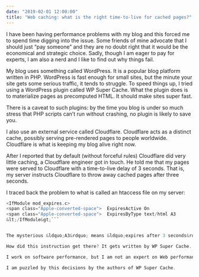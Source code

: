 ```yaml
---
date: "2019-02-01 12:00:00"
title: "Web caching: what is the right time-to-live for cached pages?"
---
```




I have been having performance problems with my blog and this forced me to spend time digging into the issue. Some friends of mine advocate that I should just &ldquo;pay someone&rdquo; and they are no doubt right that it would be the economical and strategic choice. Sadly, though I am eager to pay for experts, I am also a nerd and I like to find out why things fail.

My blog uses something called WordPress. It is a popular blog platform written in PHP. WordPress is fast enough for small sites, but the minute your site gets some serious traffic, it tends to struggle. To speed things up, I tried using a WordPress plugin called WP Super Cache. What the plugin does is to materialize pages as precomputed HTML. It should make sites super fast.

There is a caveat to such plugins: by the time you blog is under so much stress that PHP scripts can&rsquo;t run without crashing, no plugin is likely to save you.

I also use an external service called Cloudflare. Cloudflare acts as a distinct cache, possibly serving pre-rendered pages to people worldwide. Cloudflare is what is keeping my blog alive right now.

After I reported that by default (without forceful rules) Cloudflare did very little caching, a Cloudflare engineer got in touch. He told me that my pages were served to Cloudflare with a time-to-live delay of 3 seconds. That is, my server instructs Cloudflare to throw away cached pages after three seconds.

I traced back the problem to what is called an htaccess file on my server:
```C
<IfModule mod_expires.c>
<span class="Apple-converted-space">  ExpiresActive On
<span class="Apple-converted-space">  ExpiresByType text/html A3
&lt;/IfModule&gt;```


The mysterious &ldquo;A3&rdquo; means &ldquo;expires after 3 seconds&rdquo;.

How did this instruction get there? It gets written by WP Super Cache. I checked WP Super Cache.

I work on software performance, but I am not an expert on Web performance. However, this feels like a very short time-to-live.

I am puzzled by this decisions by the authors of WP Super Cache.

